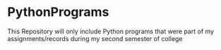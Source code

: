 # PythonPrograms
This Repository will only include Python programs that were part of my assignments/records during my second semester of college
